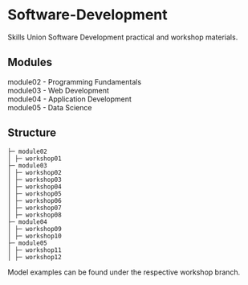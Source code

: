 # Software-Development
Skills Union Software Development practical and workshop materials.

## Modules
module02 - Programming Fundamentals  
module03 - Web Development  
module04 - Application Development  
module05 - Data Science  

## Structure
    ├─ module02  
    │ ├─ workshop01  
    ├─ module03  
    │ ├─ workshop02  
    │ ├─ workshop03  
    │ ├─ workshop04  
    │ ├─ workshop05  
    │ ├─ workshop06  
    │ ├─ workshop07  
    │ ├─ workshop08  
    ├─ module04  
    │ ├─ workshop09  
    │ ├─ workshop10  
    ├─ module05  
    │ ├─ workshop11  
    │ ├─ workshop12  

Model examples can be found under the respective workshop branch.

